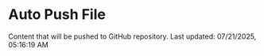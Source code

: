 # Auto Push File

Content that will be pushed to GitHub repository.
Last updated: 07/21/2025, 05:16:19 AM